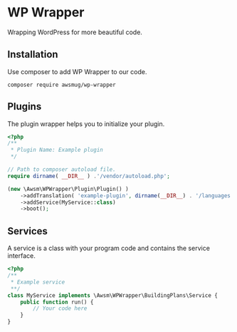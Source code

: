 # WP Wrapper

Wrapping WordPress for more beautiful code.

## Installation

Use composer to add WP Wrapper to our code.
```shell script
composer require awsmug/wp-wrapper
```

## Plugins

The plugin wrapper helps you to initialize your plugin.

```php
<?php
/**
 * Plugin Name: Example plugin
 */

// Path to composer autoload file.
require dirname( __DIR__ ) .'/vendor/autoload.php'; 

(new \Awsm\WPWrapper\Plugin\Plugin() )
    ->addTranslation( 'example-plugin', dirname(__DIR__) . '/languages' )
    ->addService(MyService::class)
    ->boot();
```

## Services

A service is a class with your program code and contains the service interface.

```php
<?php
/**
 * Example service
 **/
class MyService implements \Awsm\WPWrapper\BuildingPlans\Service {
    public function run() {
        // Your code here
    }
}
```